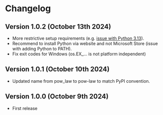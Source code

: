 # Changelog

## Version 1.0.2 (October 13th 2024)

- More restrictive setup requirements (e.g. [issue with Python 3.13](https://stackoverflow.com/a/30377257)).
- Recommend to install Python via website and not Microsoft Store (issue with adding Python to PATH).
- Fix exit codes for Windows (os.EX_... is not platform independent)

## Version 1.0.1 (October 10th 2024)

- Updated name from pow_law to pow-law to match PyPI convention.

## Version 1.0.0 (October 9th 2024)

- First release
